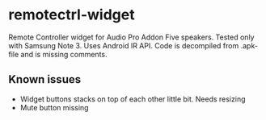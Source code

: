# remotectrl-widget
Remote Controller widget for Audio Pro Addon Five speakers. Tested only with Samsung Note 3. Uses Android IR API. Code is decompiled from .apk-file and is missing comments.


## Known issues
* Widget buttons stacks on top of each other little bit. Needs resizing
* Mute button missing
